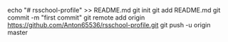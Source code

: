 echo "# rsschool-profile" >> README.md
git init
git add README.md
git commit -m "first commit"
git remote add origin https://github.com/Anton65536/rsschool-profile.git
git push -u origin master

